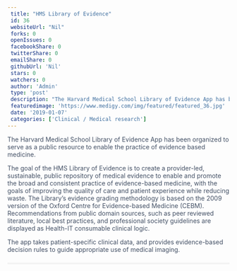 ```yaml
--- 
 title: "HMS Library of Evidence" 
 id: 36  
 websiteUrl: "Nil" 
 forks: 0 
 openIssues: 0  
 facebookShare: 0  
 twitterShare: 0  
 emailShare: 0  
 githubUrl: 'Nil'
 stars: 0 
 watchers: 0 
 author: 'Admin' 
 type: 'post' 
 description: "The Harvard Medical School Library of Evidence App has been organized to serve as a public resource to enable the practice of evidence based medicineT"
 featuredimage: 'https://www.medigy.com/img/featured/featured_36.jpg' 
 date: '2019-01-07'
 categories: ['Clinical / Medical research']
---
```

<div data-reactid="39" style="color: rgb(67, 80, 101); font-family: "Open Sans", sans-serif; font-size: 16px;"><div data-reactid="40">The Harvard Medical School Library of Evidence App has been organized to serve as a public resource to enable the practice of evidence based medicine.

The goal of the HMS Library of Evidence is to create a provider-led, sustainable, public repository of medical evidence to enable and promote the broad and consistent practice of evidence-based medicine, with the goals of improving the quality of care and patient experience while reducing waste. The Library’s evidence grading methodology is based on the 2009 version of the Oxford Centre for Evidence-based Medicine (CEBM). Recommendations from public domain sources, such as peer reviewed literature, local best practices, and professional society guidelines are displayed as Health-IT consumable clinical logic.

The app takes patient-specific clinical data, and provides evidence-based decision rules to guide appropriate use of medical imaging.

</div></div><div data-reactid="41" style="color: rgb(67, 80, 101); font-family: "Open Sans", sans-serif; font-size: 16px;"><div class="YMs_y" data-reactid="42" style="border-top: 4px solid rgb(243, 243, 243); padding-top: 1.5em; margin-top: 1.5em;"><div class="_3tpF_" data-reactid="43" style="width: 240px; display: inline-block; vertical-align: top; margin-bottom: 0px; padding: 0px 1em 0px 0px;"></div></div></div>